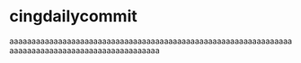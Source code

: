 # cingdailycommit
aaaaaaaaaaaaaaaaaaaaaaaaaaaaaaaaaaaaaaaaaaaaaaaaaaaaaaaaaaaaaaaaaaaaaaaaaaaaaaaaaaaaaaaaaaaaaaaaaa